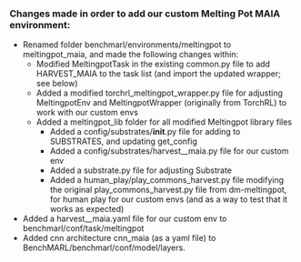 ### Changes made in order to add our custom Melting Pot MAIA environment:
- Renamed folder benchmarl/environments/meltingpot to meltingpot_maia, and made the following changes within:
    - Modified MeltingpotTask in the existing common.py file to add HARVEST_MAIA to the task list (and import the updated wrapper; see below)
    - Added a modified torchrl_meltingpot_wrapper.py file for adjusting MeltingpotEnv and MeltingpotWrapper (originally from TorchRL) to work with our custom envs
    - Added a meltingpot_lib folder for all modified Meltingpot library files
        - Added a config/substrates/__init__.py file for adding to SUBSTRATES, and updating get_config
        - Added a config/substrates/harvest__maia.py file for our custom env
        - Added a substrate.py file for adjusting Substrate
        - Added a human_play/play_commons_harvest.py file modifying the original play_commons_harvest.py file from dm-meltingpot,
        for human play for our custom envs (and as a way to test that it works as expected)
- Added a harvest__maia.yaml file for our custom env to benchmarl/conf/task/meltingpot
- Added cnn architecture cnn_maia (as a yaml file) to BenchMARL/benchmarl/conf/model/layers.